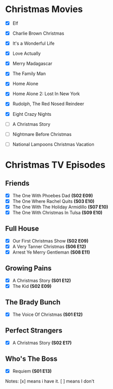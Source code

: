 Christmas Movies
==================
- [x] Elf
- [x] Charlie Brown Christmas
- [x] It's a Wonderful Life
- [x] Love Actually
- [x] Merry Madagascar
- [x] The Family Man
- [x] Home Alone
- [x] Home Alone 2: Lost In New York
- [x] Rudolph, The Red Nosed Reindeer
- [x] Eight Crazy Nights
- [ ] A Christmas Story
- [ ] Nightmare Before Christmas
- [ ] National Lampoons Christmas Vacation



Christmas TV Episodes
==================

Friends 
-----------------
- [x] The One With Phoebes Dad **(S02 E09)**
- [x] The One Where Rachel Quits **(S03 E10)**
- [x] The One With The Holiday Armidillo **(S07 E10)**
- [x] The One With Christmas In Tulsa **(S09 E10)**

Full House
-----------------
- [x] Our First Christmas Show **(S02 E09)**
- [x] A Very Tanner Christmas **(S06 E12)**
- [x] Arrest Ye Merry Gentleman **(S08 E11)**

Growing Pains
-----------------
- [x] A Christmas Story **(S01 E12)**
- [x] The Kid **(S02 E09)**

The Brady Bunch 
-----------------
- [x] The Voice Of Christmas **(S01 E12)**

Perfect Strangers
-----------------
- [x] A Christmas Story **(S02 E17)**

Who's The Boss
-----------------
- [x] Requiem **(S01 E13)**


Notes:
[x] means i have it.
[ ] means I don't
